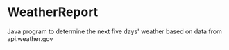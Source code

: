 # WeatherReport
Java program to determine the next five days' weather based on data from api.weather.gov
